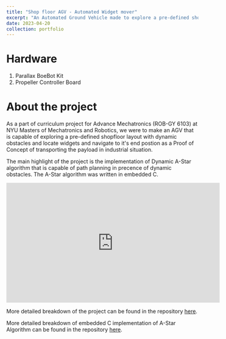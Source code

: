 ```yaml
---
title: "Shop floor AGV - Automated Widget mover"
excerpt: "An Automated Ground Vehicle made to explore a pre-defined shopfloor layout with dynamic obstacles and locate widgets and navigate to it's end postion indiacating the POC of transporting the widget. <br/><br/><img src='/images/Charlie_Darwin.jpg'>"
date: 2023-04-20
collection: portfolio
---
```


Hardware
===
1. Parallax BoeBot Kit
2. Propeller Controller Board

About the project
===
As a part of curriculum project for Advance Mechatronics (ROB-GY 6103) at NYU Masters of Mechatronics and Robotics, we were to make an AGV that is capable of exploring a pre-defined shopfloor layout with dynamic obstacles and locate widgets and navigate to it's end postion as a Proof of Concept of transporting the payload in industrial situation.

The main highlight of the project is the implementation of Dynamic A-Star algorithm that is capable of path planning in precence of dynamic obstacles. The A-Star algorithm was written in embedded C.

<iframe width="560" height="315" src="https://www.youtube.com/embed/_2NTl6i4DrA" title="YouTube video player" frameborder="0" allow="accelerometer; autoplay; clipboard-write; encrypted-media; gyroscope; picture-in-picture; web-share" allowfullscreen></iframe>

More detailed breakdown of the project can be found in the repository [here](https://github.com/ashiqrahmana/WidgetMover-Autonomous-Guided-Vehicle-for-Efficient-Factory-Operations).

More detailed breakdown of embedded C implementation of A-Star Algorithm can be found in the repository [here]().

